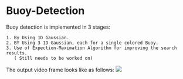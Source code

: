 # Buoy-Detection

Buoy detection is implemented in 3 stages:

    1. By Using 1D Gaussian.
    2. BY Using 3 1D Gaussian, each for a single colored Buoy.
    3. Use of Expection-Maximation Algorithm for improving the search results. 
       ( Still needs to be worked on)

The output video frame looks like as follows:
![]('ColorSeg/Ouputs/Part3/Frames/out_193.jpg') 

